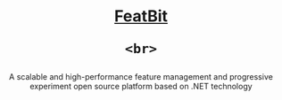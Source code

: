 
<h1 align="center" style="border-bottom: none">
    <b>
        <a href="https://affine.pro">FeatBit</a><br>
    </b>
    
    <br>
</h1>

<p align="center">
A scalable and high-performance feature management and progressive experiment open source platform based on .NET technology<br />
</p>
